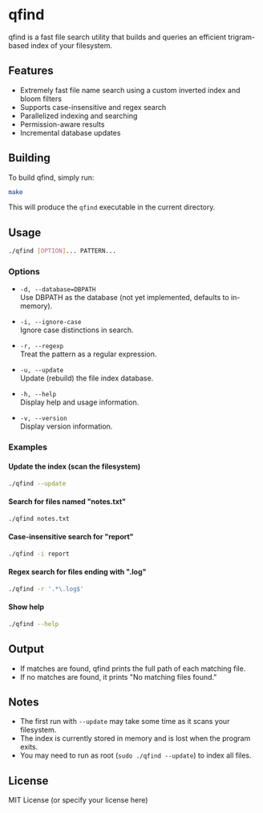 # qfind

qfind is a fast file search utility that builds and queries an efficient trigram-based index of your filesystem.

## Features

- Extremely fast file name search using a custom inverted index and bloom filters
- Supports case-insensitive and regex search
- Parallelized indexing and searching
- Permission-aware results
- Incremental database updates

## Building

To build qfind, simply run:

```sh
make
```

This will produce the `qfind` executable in the current directory.

## Usage

```sh
./qfind [OPTION]... PATTERN...
```

### Options

- `-d, --database=DBPATH`  
  Use DBPATH as the database (not yet implemented, defaults to in-memory).

- `-i, --ignore-case`  
  Ignore case distinctions in search.

- `-r, --regexp`  
  Treat the pattern as a regular expression.

- `-u, --update`  
  Update (rebuild) the file index database.

- `-h, --help`  
  Display help and usage information.

- `-v, --version`  
  Display version information.

### Examples

#### Update the index (scan the filesystem)

```sh
./qfind --update
```

#### Search for files named "notes.txt"

```sh
./qfind notes.txt
```

#### Case-insensitive search for "report"

```sh
./qfind -i report
```

#### Regex search for files ending with ".log"

```sh
./qfind -r '.*\.log$'
```

#### Show help

```sh
./qfind --help
```

## Output

- If matches are found, qfind prints the full path of each matching file.
- If no matches are found, it prints "No matching files found."

## Notes

- The first run with `--update` may take some time as it scans your filesystem.
- The index is currently stored in memory and is lost when the program exits.
- You may need to run as root (`sudo ./qfind --update`) to index all files.

## License

MIT License (or specify your license here)
